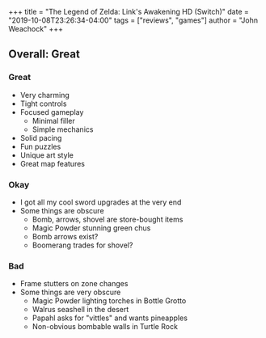 +++
title = "The Legend of Zelda: Link's Awakening HD (Switch)"
date = "2019-10-08T23:26:34-04:00"
tags = ["reviews", "games"]
author = "John Weachock"
+++

<h2>Overall: <span class="great">Great</span></h2>


### Great

<ul class="great">
  <li>Very charming</li>
  <li>Tight controls</li>
  <li>Focused gameplay
    <ul>
      <li>Minimal filler</li>
      <li>Simple mechanics</li>
    </ul>
  </li>
  <li>Solid pacing</li>
  <li>Fun puzzles</li>
  <li>Unique art style</li>
  <li>Great map features</li>
</ul>

### Okay

<ul class="okay">
  <li>I got all my cool sword upgrades at the very end</li>
  <li>Some things are obscure
    <ul>
      <li>Bomb, arrows, shovel are store-bought items</li>
      <li>Magic Powder stunning green chus</li>
      <li>Bomb arrows exist?</li>
      <li>Boomerang trades for shovel?</li>
    </ul>
  </li>
</ul>

### Bad

<ul class="bad">
  <li>Frame stutters on zone changes</li>
  <li>Some things are very obscure
    <ul>
      <li>Magic Powder lighting torches in Bottle Grotto</li>
      <li>Walrus seashell in the desert</li>
      <li>Papahl asks for "vittles" and wants pineapples</li>
      <li>Non-obvious bombable walls in Turtle Rock</li>
    </ul>
  </li>
</ul>

<!--more-->
